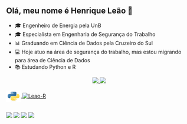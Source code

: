 ## Olá, meu nome é Henrique Leão 👋

- 🎓 Engenheiro de Energia pela UnB
- 🎓 Especialista em Engenharia de Segurança do Trabalho
- 📊 Graduando em Ciência de Dados pela Cruzeiro do Sul
- 💻 Hoje atuo na área de segurança do trabalho, mas estou migrando para área de Ciência de Dados
- 📚 Estudando Python e R

<div align="center">
  <a href="https://github.com/Leao28">
  <img height="180em" src="https://github-readme-stats.vercel.app/api?username=leao28&show_icons=true&theme=chartreuse-dark&include_all_commits=true&count_private=false"/>
  <img height="180em" src="https://github-readme-stats.vercel.app/api/top-langs/?username=leao28&layout=compact&langs_count=7&theme=chartreuse-dark"/>
</div>
  
<div style="display: inline_block"><br>
  <img align="center" alt="Leao-Python" height="30" width="40" src="https://raw.githubusercontent.com/devicons/devicon/master/icons/python/python-original.svg">
  <img align="center" alt="Leao-R" height="30" width="40" src="https://cdn.jsdelivr.net/gh/devicons/devicon/icons/r/r-original.svg">
</div>

  ##
  <div> 
  <a href="https://www.linkedin.com/in/leao-menezes-h/" target="_blank"><img src="https://img.shields.io/badge/-LinkedIn-%230077B5?style=for-the-badge&logo=linkedin&logoColor=white" target="_blank"></a> 
  <a href = "mailto:leao.h.menezes@gmail.com"><img src="https://img.shields.io/badge/-Gmail-%23333?style=for-the-badge&logo=gmail&logoColor=white" target="_blank"></a>
  <a href="https://instagram.com/leao.h.menezes" target="_blank"><img src="https://img.shields.io/badge/-Instagram-%23E4405F?style=for-the-badge&logo=instagram&logoColor=white" target="_blank"></a>
 <a href="https://discord.gg/YRUCSHma" target="_blank"><img src="https://img.shields.io/badge/Discord-7289DA?style=for-the-badge&logo=discord&logoColor=white" target="_blank"></a> 
